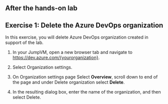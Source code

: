 ## After the hands-on lab

## Exercise 1: Delete the Azure DevOps organization

In this exercise, you will delete Azure DevOps organization created in support of the lab.

1. In your JumpVM, open a new browser tab and navigate to https://dev.azure.com/{yourorganization}.

2. Select  Organization settings.

3. On Organization settings page Select **Overview**, scroll down to end of the page and under Delete organization select **Delete**.

4. In the resulting dialog box, enter the name of the organization, and then select Delete.




